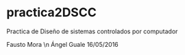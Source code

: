 # practica2DSCC
Practica de Diseño de sistemas controlados por computador

Fausto Mora \n
Ángel Guale
16/05/2016
